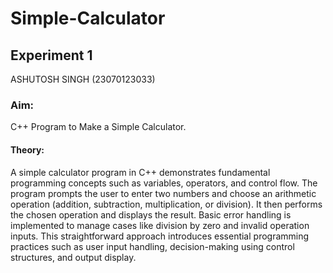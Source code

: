 # Simple-Calculator

## Experiment 1

ASHUTOSH SINGH (23070123033)

### Aim:

C++ Program to Make a Simple Calculator.

#### Theory:

A simple calculator program in C++ demonstrates fundamental programming concepts such as variables, operators, and control flow. The program prompts the user to enter two numbers and choose an arithmetic operation (addition, subtraction, multiplication, or division). It then performs the chosen operation and displays the result. Basic error handling is implemented to manage cases like division by zero and invalid operation inputs. This straightforward approach introduces essential programming practices such as user input handling, decision-making using control structures, and output display.
